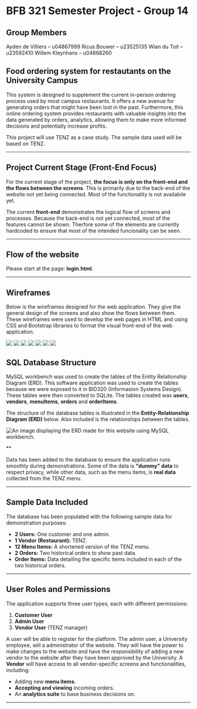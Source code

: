 # BFB 321 Semester Project - Group 14

## Group Members
Ayden de Villiers – u04867999 
Ricus Bouwer – u23525135 
Wian du Toit – u23592410 
Willem Kleynhans – u04868260


## Food ordering system for restautants on the University Campus

This system is designed to supplement the current in-person ordering process used by most campus restaurants. It offers a new avenue for generating orders that might have been lost in the past. Furthermore, this online ordering system provides restaurants with valuable insights into the data generated by orders, analytics,  allowing them to make more informed decisions and potentially increase profits.

This project will use TENZ as a case study. The sample data used will be based on TENZ.

---

## Project Current Stage (Front-End Focus)

For the current stage of the project, **the focus is only on the front-end and the flows between the screens**. This is primarily due to the back-end of the website not yet being connected. Most of the functionality is not availabile yet.

The current **front-end** demonstrates the logical flow of screens and processes. Because the back-end is not yet connected, most of the features cannot be shown. Therfore some of the elements are currently hardcoded to ensure that most of the intended funcionality can be seen. 

---

## Flow of the website

Please start at the page: **login.html**.

---

## Wireframes 

Below is the wireframes designed for the web application. They give the general design of the screens and also show the flows between them. These wireframes were used to develop the web pages in HTML and using CSS and Bootstrap libraries to format the visual front-end of the web application.

![](Documentation_Images/BFB%20Wireframes%20A.png)
![](Documentation_Images/BFB%20Wireframes%20B.png)
![](Documentation_Images/BFB%20Wireframes%20C.png)
![](Documentation_Images/BFB%20Wireframes%20D.png)
![](Documentation_Images/BFB%20Wireframes%20E.png)
![](Documentation_Images/BFB%20Wireframes%20F.png)
![](Documentation_Images/BFB%20Wireframes%20G.png)




## SQL Database Structure

MySQL workbench was used to create the tables of the Entity Relationship Diagram (ERD). This software application was used to create the tables because we were exposed to it in BID320 (Informasion Systems Design). These tables were then converted to SQLite. The tables created was **users**, **vendors**, **menuItems**, **orders** and **orderItems**. 

The structure of the database tables is illustrated in the **Entity-Relationship Diagram (ERD)** below. Also included is the relationships between the tables. 

![An image displaying the ERD made for this website using MySQL workbench.](Documentation_Images/ERD_Image.png)

**

Data has been added to the database to ensure the application runs smoothly during demonstrations. Some of the data is **"dummy" data** to respect privacy, while other data, such as the menu items, is **real data** collected from the TENZ menu.

---

## Sample Data Included

The database has been populated with the following sample data for demonstration purposes:

* **2 Users:** One customer and one admin.
* **1 Vendor (Restaurant):** TENZ.
* **12 Menu Items:** A shortened version of the TENZ menu.
* **2 Orders:** Two historical orders to show past data.
* **Order Items:** Data detailing the specific items included in each of the two historical orders.

---

## User Roles and Permissions

The application supports three user types, each with different permissions:

1.  **Customer User**
2.  **Admin User**
3.  **Vendor User** (TENZ manager)

A user will be able to register for the platform. The admin user, a University employee, will a administrator of the website. They will have the power to make changes to the website and have the responsibility of adding a new vendor to the website after they have been approved by the University. A **Vendor** will have access to all vendor-specific screens and functionalities, including:
* Adding new **menu items**.
* **Accepting and viewing** incoming orders.
* An **analytics suite** to base business decisions on.

---